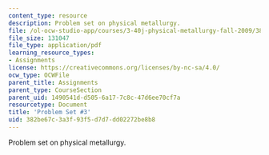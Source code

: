 ```yaml
---
content_type: resource
description: Problem set on physical metallurgy.
file: /ol-ocw-studio-app/courses/3-40j-physical-metallurgy-fall-2009/382be67c3a3f93f5d7d7dd02272be8b8_MIT3_40JF09_ps3.pdf
file_size: 131047
file_type: application/pdf
learning_resource_types:
- Assignments
license: https://creativecommons.org/licenses/by-nc-sa/4.0/
ocw_type: OCWFile
parent_title: Assignments
parent_type: CourseSection
parent_uid: 1490541d-d505-6a17-7c8c-47d6ee70cf7a
resourcetype: Document
title: 'Problem Set #3'
uid: 382be67c-3a3f-93f5-d7d7-dd02272be8b8
---
```

Problem set on physical metallurgy.